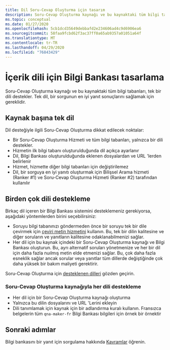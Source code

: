 ```yaml
---
title: Dil Soru-Cevap Oluşturma için tasarım
description: Soru-Cevap Oluşturma kaynağı ve bu kaynaktaki tüm bilgi tabanları, tek bir dili destekler. Tek dil, bir sorgunun en iyi yanıt sonuçlarını sağlamak için gereklidir.
ms.topic: conceptual
ms.date: 01/27/2020
ms.openlocfilehash: 5cb1dcd35649debbafd2e234606ad4c9d6906ea6
ms.sourcegitcommit: 58faa9fcbd62f3ac37ff0a65ab9357a01051a64f
ms.translationtype: MT
ms.contentlocale: tr-TR
ms.lasthandoff: 04/29/2020
ms.locfileid: "76843429"
---
```

# <a name="design-knowledge-base-for-content-language"></a>İçerik dili için Bilgi Bankası tasarlama

Soru-Cevap Oluşturma kaynağı ve bu kaynaktaki tüm bilgi tabanları, tek bir dili destekler. Tek dil, bir sorgunun en iyi yanıt sonuçlarını sağlamak için gereklidir.

## <a name="single-language-per-resource"></a>Kaynak başına tek dil

Dil desteğiyle ilgili Soru-Cevap Oluşturma dikkat edilecek noktalar:

* Bir Soru-Cevap Oluşturma Hizmeti ve tüm bilgi tabanları, yalnızca bir dili destekler.
* Hizmetin ilk bilgi tabanı oluşturulduğunda dil açıkça ayarlanır
* Dil, Bilgi Bankası oluşturulduğunda eklenen dosyalardan ve URL 'lerden belirlenir
* Hizmet, hizmette diğer bilgi tabanları için değiştirilemez
* Dil, bir sorguya en iyi yanıtı oluşturmak için Bilişsel Arama hizmeti (Ranker #1) ve Soru-Cevap Oluşturma Hizmeti (Ranker #2) tarafından kullanılır

## <a name="supporting-multiple-languages"></a>Birden çok dili destekleme

Birkaç dil içeren bir Bilgi Bankası sistemini desteklemeniz gerekiyorsa, aşağıdaki yöntemlerden birini seçebilirsiniz:

* Soruyu bilgi tabanınızı göndermeden önce bir soruyu tek bir dile çevirmek için [çeviri metin hizmetini](../../translator/translator-info-overview.md) kullanın. Bu, tek bir dilin kalitesine ve diğer soruların ve yanıtların kalitesine odaklanabilmenizi sağlar.
* Her dil için bu kaynak içindeki bir Soru-Cevap Oluşturma kaynağı ve Bilgi Bankası oluşturun. Bu, ayrı alternatif soruları yönetmenize ve her bir dil için daha fazla nuılmış metin elde etmenizi sağlar. Bu, çok daha fazla esneklik sağlar ancak sorular veya yanıtlar tüm dillerde değiştiğinde çok daha yüksek bir bakım maliyeti gerektirir.

Soru-Cevap Oluşturma için [desteklenen dilleri](../overview/language-support.md) gözden geçirin.

### <a name="support-each-language-with-a-qna-maker-resource"></a>Soru-Cevap Oluşturma kaynağıyla her dili destekleme

* Her dil için bir Soru-Cevap Oluşturma kaynağı oluşturma
* Yalnızca bu dilin dosyalarını ve URL 'Lerini ekleyin
* Dili tanımlamak için kaynak için bir adlandırma kuralı kullanın. Fransızca belgelerin tüm `qna-maker-fr` Bilgi Bankası bilgileri için örnek bir örnektir

## <a name="next-steps"></a>Sonraki adımlar

Bilgi bankasını bir yanıt için sorgulama hakkında [Kavramlar](query-knowledge-base.md) öğrenin.